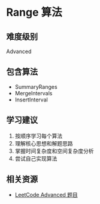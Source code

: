 # Range 算法

## 难度级别
Advanced

## 包含算法
- SummaryRanges
- MergeIntervals
- InsertInterval

## 学习建议
1. 按顺序学习每个算法
2. 理解核心思想和解题思路
3. 掌握时间复杂度和空间复杂度分析
4. 尝试自己实现算法

## 相关资源
- [LeetCode Advanced 题目](https://leetcode.com/problemset/all/?difficulty=ADVANCED)

